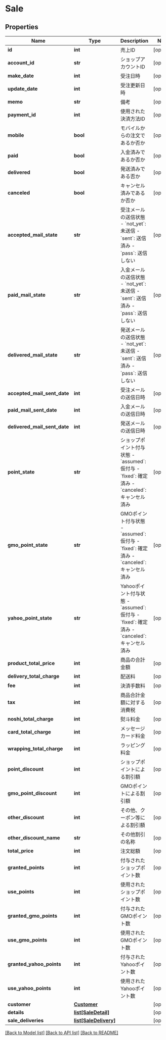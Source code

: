 # Sale

## Properties
Name | Type | Description | Notes
------------ | ------------- | ------------- | -------------
**id** | **int** | 売上ID | [optional] 
**account_id** | **str** | ショップアカウントID | [optional] 
**make_date** | **int** | 受注日時 | [optional] 
**update_date** | **int** | 受注更新日時 | [optional] 
**memo** | **str** | 備考 | [optional] 
**payment_id** | **int** | 使用された決済方法ID | [optional] 
**mobile** | **bool** | モバイルからの注文であるか否か | [optional] 
**paid** | **bool** | 入金済みであるか否か | [optional] 
**delivered** | **bool** | 発送済みである否か | [optional] 
**canceled** | **bool** | キャンセル済みであるか否か | [optional] 
**accepted_mail_state** | **str** | 受注メールの送信状態  - &#x60;not_yet&#x60;: 未送信 - &#x60;sent&#x60;: 送信済み - &#x60;pass&#x60;: 送信しない  | [optional] 
**paid_mail_state** | **str** | 入金メールの送信状態  - &#x60;not_yet&#x60;: 未送信 - &#x60;sent&#x60;: 送信済み - &#x60;pass&#x60;: 送信しない  | [optional] 
**delivered_mail_state** | **str** | 発送メールの送信状態  - &#x60;not_yet&#x60;: 未送信 - &#x60;sent&#x60;: 送信済み - &#x60;pass&#x60;: 送信しない  | [optional] 
**accepted_mail_sent_date** | **int** | 受注メールの送信日時 | [optional] 
**paid_mail_sent_date** | **int** | 入金メールの送信日時 | [optional] 
**delivered_mail_sent_date** | **int** | 発送メールの送信日時 | [optional] 
**point_state** | **str** | ショップポイント付与状態  - &#x60;assumed&#x60;: 仮付与 - &#x60;fixed&#x60;: 確定済み - &#x60;canceled&#x60;: キャンセル済み  | [optional] 
**gmo_point_state** | **str** | GMOポイント付与状態  - &#x60;assumed&#x60;: 仮付与 - &#x60;fixed&#x60;: 確定済み - &#x60;canceled&#x60;: キャンセル済み  | [optional] 
**yahoo_point_state** | **str** | Yahooポイント付与状態  - &#x60;assumed&#x60;: 仮付与 - &#x60;fixed&#x60;: 確定済み - &#x60;canceled&#x60;: キャンセル済み  | [optional] 
**product_total_price** | **int** | 商品の合計金額 | [optional] 
**delivery_total_charge** | **int** | 配送料 | [optional] 
**fee** | **int** | 決済手数料 | [optional] 
**tax** | **int** | 商品合計金額に対する消費税 | [optional] 
**noshi_total_charge** | **int** | 熨斗料金 | [optional] 
**card_total_charge** | **int** | メッセージカード料金 | [optional] 
**wrapping_total_charge** | **int** | ラッピング料金 | [optional] 
**point_discount** | **int** | ショップポイントによる割引額 | [optional] 
**gmo_point_discount** | **int** | GMOポイントによる割引額 | [optional] 
**other_discount** | **int** | その他、クーポン等による割引額 | [optional] 
**other_discount_name** | **str** | その他割引の名称 | [optional] 
**total_price** | **int** | 注文総額 | [optional] 
**granted_points** | **int** | 付与されたショップポイント数 | [optional] 
**use_points** | **int** | 使用されたショップポイント数 | [optional] 
**granted_gmo_points** | **int** | 付与されたGMOポイント数 | [optional] 
**use_gmo_points** | **int** | 使用されたGMOポイント数 | [optional] 
**granted_yahoo_points** | **int** | 付与されたYahooポイント数 | [optional] 
**use_yahoo_points** | **int** | 使用されたYahooポイント数 | [optional] 
**customer** | [**Customer**](Customer.md) |  | [optional] 
**details** | [**list[SaleDetail]**](SaleDetail.md) |  | [optional] 
**sale_deliveries** | [**list[SaleDelivery]**](SaleDelivery.md) |  | [optional] 

[[Back to Model list]](../README.md#documentation-for-models) [[Back to API list]](../README.md#documentation-for-api-endpoints) [[Back to README]](../README.md)


